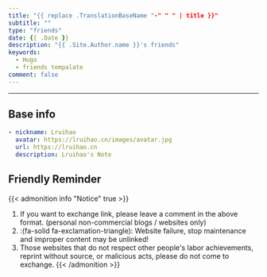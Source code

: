 ```yaml
---
title: "{{ replace .TranslationBaseName "-" " " | title }}"
subtitle: ""
type: "friends"
date: {{ .Date }}
description: "{{ .Site.Author.name }}'s friends"
keywords: 
  - Hugo
  - friends tempalate
comment: false
---
```


<!-- When you set data `friends.yml` in `yourProject/data/` directory, it will be automatically loaded here. -->
---
<!-- You can define additional content below for this page. -->
## Base info

```yaml
- nickname: Lruihao
  avatar: https://lruihao.cn/images/avatar.jpg
  url: https://lruihao.cn
  description: Lruihao's Note
```

## Friendly Reminder

{{< admonition info "Notice" true >}}
1. If you want to exchange link, please leave a comment in the above format. (personal non-commercial blogs / websites only)
2. :(fa-solid fa-exclamation-triangle): Website failure, stop maintenance and improper content may be unlinked!
3. Those websites that do not respect other people's labor achievements, reprint without source, or malicious acts, please do not come to exchange.
{{< /admonition >}}
